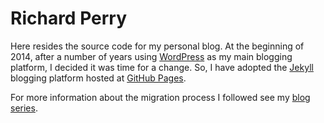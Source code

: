 # Richard Perry

Here resides the source code for my personal blog. At the beginning of 2014, after a number of years using
[WordPress][wp] as my main blogging platform, I decided it was time for a change. So, I have adopted the 
[Jekyll][jk] blogging platform hosted at [GitHub Pages][gp]. 

For more information about the migration process I followed see my [blog series][bs].

[wp]: //wordpress.org/ "WordPress &#8250; Blog Tool, Publishing Platform, and CMS"
[jk]: //jekyllrb.com/ "Jekyll &bull; Simple, blog-aware, static sites"
[gp]: //pages.github.com/ "GitHub Pages"
[bs]: //richard.perry-online.me.uk/series/jekyll/ "Series: Migrating to Jekyll | Richard Perry"
[bl]: //richard.perry-online.me.uk/ "Richard Perry | Just another blog about nothing"